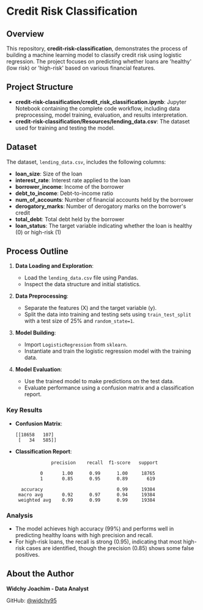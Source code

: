 # Credit Risk Classification

## Overview
This repository, **credit-risk-classification**, demonstrates the process of building a machine learning model to classify credit risk using logistic regression. The project focuses on predicting whether loans are 'healthy' (low risk) or 'high-risk' based on various financial features.

## Project Structure
- **credit-risk-classification/credit_risk_classification.ipynb**: Jupyter Notebook containing the complete code workflow, including data preprocessing, model training, evaluation, and results interpretation.
- **credit-risk-classification/Resources/lending_data.csv**: The dataset used for training and testing the model.

## Dataset
The dataset, `lending_data.csv`, includes the following columns:
- **loan_size**: Size of the loan
- **interest_rate**: Interest rate applied to the loan
- **borrower_income**: Income of the borrower
- **debt_to_income**: Debt-to-income ratio
- **num_of_accounts**: Number of financial accounts held by the borrower
- **derogatory_marks**: Number of derogatory marks on the borrower's credit
- **total_debt**: Total debt held by the borrower
- **loan_status**: The target variable indicating whether the loan is healthy (0) or high-risk (1)

## Process Outline
1. **Data Loading and Exploration**:
   - Load the `lending_data.csv` file using Pandas.
   - Inspect the data structure and initial statistics.

2. **Data Preprocessing**:
   - Separate the features (X) and the target variable (y).
   - Split the data into training and testing sets using `train_test_split` with a test size of 25% and `random_state=1`.

3. **Model Building**:
   - Import `LogisticRegression` from `sklearn`.
   - Instantiate and train the logistic regression model with the training data.

4. **Model Evaluation**:
   - Use the trained model to make predictions on the test data.
   - Evaluate performance using a confusion matrix and a classification report.

### Key Results
- **Confusion Matrix**:
  ```
  [[18658   107]
   [   34   585]]
  ```
- **Classification Report**:
  ```
               precision    recall  f1-score   support

           0       1.00      0.99      1.00     18765
           1       0.85      0.95      0.89       619

    accuracy                           0.99     19384
   macro avg       0.92      0.97      0.94     19384
   weighted avg    0.99      0.99      0.99     19384
    ```




### Analysis
- The model achieves high accuracy (99%) and performs well in predicting healthy loans with high precision and recall.
- For high-risk loans, the recall is strong (0.95), indicating that most high-risk cases are identified, though the precision (0.85) shows some false positives.

## About the Author
**Widchy Joachim - Data Analyst**

GitHub: [@widchy95](https://github.com/widchy95)

